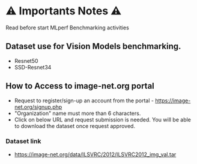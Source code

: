 # :warning: **Importants Notes** :warning:
Read before start MLperf Benchmarking activities

## Dataset use for Vision Models benchmarking.
- Resnet50
- SSD-Resnet34

## How to Access to image-net.org portal
- Request to register/sign-up an account from the portal - https://image-net.org/signup.php
- "Organization" name must more than 6 characters.
- Click on below URL and request submission is needed. You will be able to download the dataset once request approved.

### Dataset link
- https://image-net.org/data/ILSVRC/2012/ILSVRC2012_img_val.tar
